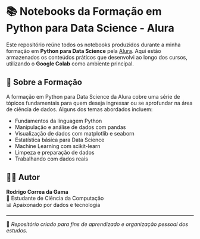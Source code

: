 # 📚 Notebooks da Formação em Python para Data Science - Alura

Este repositório reúne todos os notebooks produzidos durante a minha formação em **Python para Data Science** pela [Alura](https://www.alura.com.br/). Aqui estão armazenados os conteúdos práticos que desenvolvi ao longo dos cursos, utilizando o **Google Colab** como ambiente principal.

## 🧠 Sobre a Formação

A formação em Python para Data Science da Alura cobre uma série de tópicos fundamentais para quem deseja ingressar ou se aprofundar na área de ciência de dados. Alguns dos temas abordados incluem:

- Fundamentos da linguagem Python
- Manipulação e análise de dados com pandas
- Visualização de dados com matplotlib e seaborn
- Estatística básica para Data Science
- Machine Learning com scikit-learn
- Limpeza e preparação de dados
- Trabalhando com dados reais

## 🧑‍💻 Autor

**Rodrigo Correa da Gama**  
📘 Estudante de Ciência da Computação  
📊 Apaixonado por dados e tecnologia

---

📌 _Repositório criado para fins de aprendizado e organização pessoal dos estudos._

